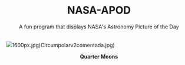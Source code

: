 <div align="center">
  <h1>
    NASA-APOD
  </h1>
</div>
  
<div align="center">
  A fun program that displays NASA's Astronomy Picture of the Day
</div>

<br>

![](https://apod.nasa.gov/apod/image/2310/quartermoon2022date.jpeg)1600px.jpg)Circumpolarv2comentada.jpg)

<p align = "center">
  <b>Quarter Moons</b>
</p>
